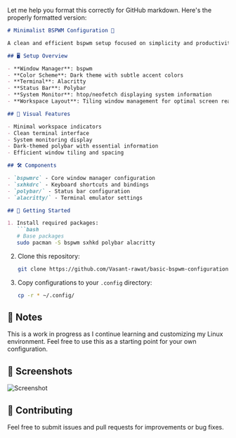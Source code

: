 Let me help you format this correctly for GitHub markdown. Here's the properly formatted version:

```markdown
# Minimalist BSPWM Configuration 🚀

A clean and efficient bspwm setup focused on simplicity and productivity. This configuration provides a lightweight tiling window manager experience on Linux.

## 🖥️ Setup Overview

- **Window Manager**: bspwm
- **Color Scheme**: Dark theme with subtle accent colors
- **Terminal**: Alacritty
- **Status Bar**: Polybar
- **System Monitor**: htop/neofetch displaying system information
- **Workspace Layout**: Tiling window management for optimal screen real estate

## 🎨 Visual Features

- Minimal workspace indicators
- Clean terminal interface
- System monitoring display
- Dark-themed polybar with essential information
- Efficient window tiling and spacing

## 🛠️ Components

- `bspwmrc` - Core window manager configuration
- `sxhkdrc` - Keyboard shortcuts and bindings
- `polybar/` - Status bar configuration
- `alacritty/` - Terminal emulator settings

## 🚀 Getting Started

1. Install required packages:
   ```bash
   # Base packages
   sudo pacman -S bspwm sxhkd polybar alacritty
   ```

2. Clone this repository:
   ```bash
   git clone https://github.com/Vasant-rawat/basic-bspwm-configuration.git
   ```

3. Copy configurations to your `.config` directory:
   ```bash
   cp -r * ~/.config/
   ```

## 📝 Notes

This is a work in progress as I continue learning and customizing my Linux environment. Feel free to use this as a starting point for your own configuration.

## 📸 Screenshots

![Screenshot](https://github.com/user-attachments/assets/0cd51385-fa63-4024-8c16-8a7a95a435d7)

## 🤝 Contributing

Feel free to submit issues and pull requests for improvements or bug fixes.
```



